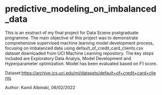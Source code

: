 # predictive_modeling_on_imbalanced_data

This is an exstract of my final project for Data Sciene postgraduate programme. The main objective of this project was to demonstrate comprehensive supervised machine learning model development process, focusing on imbalanced data using default_of_credit_card_clients.csv dataset downloaded from UCI Machine Learning repository. The key steps included are Exploratory Data Analyis, Model Development and Hyperparameter optimization. Model has been evaluated based on F1 score.

Dataset:https://archive.ics.uci.edu/ml/datasets/default+of+credit+card+clients

Author: Kamil Albinski, 06/02/2022
